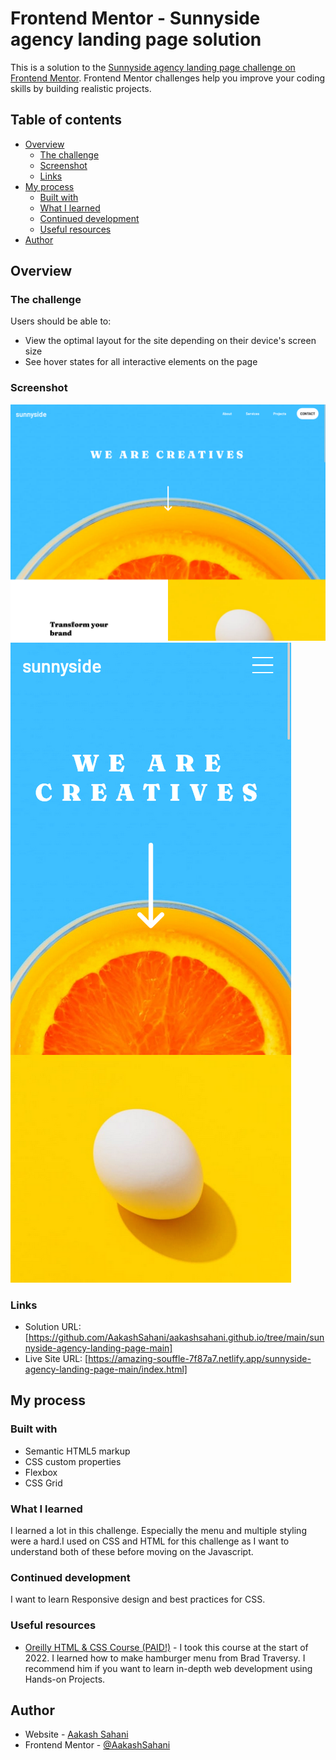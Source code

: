 # Frontend Mentor - Sunnyside agency landing page solution

This is a solution to the [Sunnyside agency landing page challenge on Frontend Mentor](https://www.frontendmentor.io/challenges/sunnyside-agency-landing-page-7yVs3B6ef). Frontend Mentor challenges help you improve your coding skills by building realistic projects.

## Table of contents

- [Overview](#overview)
  - [The challenge](#the-challenge)
  - [Screenshot](#screenshot)
  - [Links](#links)
- [My process](#my-process)
  - [Built with](#built-with)
  - [What I learned](#what-i-learned)
  - [Continued development](#continued-development)
  - [Useful resources](#useful-resources)
- [Author](#author)

## Overview

### The challenge

Users should be able to:

- View the optimal layout for the site depending on their device's screen size
- See hover states for all interactive elements on the page

### Screenshot

![Desktop Screenshot](./screenshot/desktopsceenshot.png)
![Mobile Screenshot](./screenshot/mobilescreenshot.png)

### Links

- Solution URL: [https://github.com/AakashSahani/aakashsahani.github.io/tree/main/sunnyside-agency-landing-page-main]
- Live Site URL: [https://amazing-souffle-7f87a7.netlify.app/sunnyside-agency-landing-page-main/index.html]

## My process

### Built with

- Semantic HTML5 markup
- CSS custom properties
- Flexbox
- CSS Grid

### What I learned

I learned a lot in this challenge. Especially the menu and multiple styling were a hard.I used on CSS and HTML for this challenge as I want to understand both of these before moving on the Javascript.

### Continued development

I want to learn Responsive design and best practices for CSS.

### Useful resources

- [Oreilly HTML & CSS Course (PAID!)](https://learning.oreilly.com/videos/modern-html-and/9781838822828/) - I took this course at the start of 2022. I learned how to make hamburger menu from Brad Traversy. I recommend him if you want to learn in-depth web development using Hands-on Projects.

## Author

- Website - [Aakash Sahani](https://www.aakashsahani.com)
- Frontend Mentor - [@AakashSahani](https://www.frontendmentor.io/profile/AakashSahani)
